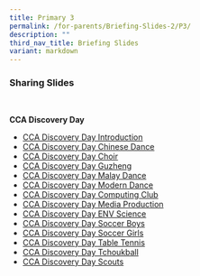 ```yaml
---
title: Primary 3
permalink: /for-parents/Briefing-Slides-2/P3/
description: ""
third_nav_title: Briefing Slides
variant: markdown
---
```

### Sharing Slides
<br>

**CCA Discovery Day**
* [CCA Discovery Day Introduction](/files/1___P2_CCA_Discovery_Day_MAIN_SLIDES.pdf)
* [CCA Discovery Day Chinese Dance](/files/2___P2_CCA_Discovery_Day_CHINESE_DANCE.pdf)
* [CCA Discovery Day Choir](/files/3__P2_CCA_Discovery_Day_CHOIR.pdf)
* [CCA Discovery Day Guzheng](/files/4___P2_CCA_Discovery_Day_GUZHENG.pdf)
* [CCA Discovery Day Malay Dance](/files/5___P2_CCA_Discovery_Day_MALAY_DANCE.pdf)
* [CCA Discovery Day Modern Dance](/files/6__P2_CCA_Discovery_Day_MODERN_DANCE.pdf)
* [CCA Discovery Day Computing Club](/files/8___P2_CCA_Discovery_Day_COMPUTING_CLUB.pdf)
* [CCA Discovery Day Media Production](/files/9___P2_CCA_Discovery_Day_MEDIA_PRODUCTION.pdf)
* [CCA Discovery Day ENV Science](/files/10___P2_CCA_Discovery_Day_ENV_SCIENCE.pdf)
* [CCA Discovery Day Soccer Boys](/files/12___P2_CCA_Discovery_Day_SOCCER_BOYS.pdf)
* [CCA Discovery Day Soccer Girls](/files/13___P2_CCA_Discovery_Day_SOCCER_GIRLS.pdf)
* [CCA Discovery Day Table Tennis](/files/14__P2_CCA_Discovery_Day_TABLE_TENNIS.pdf)
* [CCA Discovery Day Tchoukball](/files/15__P2_CCA_Discovery_Day_TCHOUKBALL.pdf)
* [CCA Discovery Day Scouts](/files/11___P2_CCA_Discovery_Day_SCOUTS_compressed.pdf)